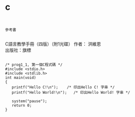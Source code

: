 # c
``` 
```
```

參考書
```
```
```
C語言教學手冊（四版）（附1光碟）
作者： 洪維恩  
出版社：旗標 
```
```
```
/* prog1_1, 第一個C程式碼 */ 
#include <stdio.h>
#include <stdlib.h>
int main(void)
{
   printf("Hello C!\n");   	/* 印出Hello C! 字串 */
   printf("Hello World!\n");   /* 印出Hello World! 字串 */   
   
   system("pause");
   return 0;
}
